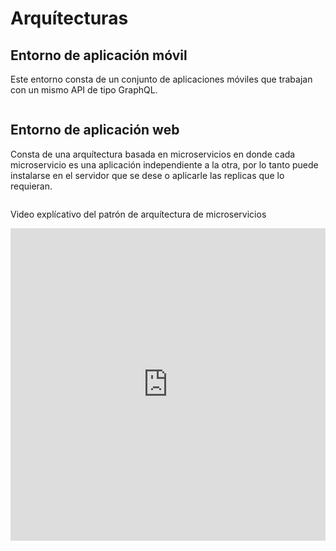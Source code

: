 # Arquítecturas

## Entorno de aplicación móvil

Este entorno consta de un conjunto de aplicaciones móviles que trabajan con un mismo API de tipo GraphQL.

<img src="/img/infraestructura-mobile.png" alt=""  />

## Entorno de aplicación web

Consta de una arquítectura basada en microservicios en donde cada microservicio es una aplicación independiente a la otra, por lo tanto puede instalarse en el servidor que se dese o aplicarle las replicas que lo requieran.

<img src="/img/infraestructura-portal.png" alt=""  />

Video explícativo del patrón de arquítectura de microservicios


<iframe width="100%" height="500px" src="https://www.youtube.com/embed/2sFczigWppk?si=SEeFmzEXZv65dKDA" title="YouTube video player" frameborder="0" allow="accelerometer; autoplay; clipboard-write; encrypted-media; gyroscope; picture-in-picture; web-share" allowfullscreen/>
